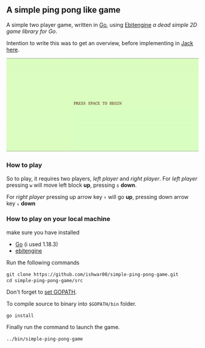 ## A simple ping pong like game

A simple two player game, written in [Go](https://go.dev/), using [Ebitengine](https://ebiten.org/) _a dead simple 2D game library for Go_.

Intention to write this was to get an overview, before implementing in [Jack](https://drive.google.com/file/d/1rbHGZV8AK4UalmdJyivgt0fpPiD1Q6Vk/view) [here](https://github.com/ishwar00/NandToTetris/tree/main/nand2tetris/projects/09%20High-Level%20Language/ping-pong-game). 

![sample of game](ezgif.com-gif-maker.gif)

### How to play
So to play, it requires two players, _left player_ and _right player_. For _left player_ pressing `w` will move left block __up__, pressing `s` __down__.

For _right player_ pressing up arrow key `↑` will go __up__, pressing down arrow key `↓` __down__



### How to play on your local machine
make sure you have installed 
- [Go](https://go.dev/dl/) (i used 1.18.3)
- [ebitengine](https://ebiten.org/documents/install.html)

Run the following commands

```
git clone https://github.com/ishwar00/simple-ping-pong-game.git
cd simple-ping-pong-game/src
```
Don't forget to [set GOPATH](https://github.com/golang/go/wiki/SettingGOPATH).

To compile source to binary into `$GOPATH/bin` folder.
``` 
go install
```

Finally run the command to launch the game.
```
../bin/simple-ping-pong-game
```